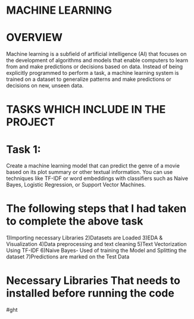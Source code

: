 # MACHINE LEARNING
# OVERVIEW
Machine learning is a subfield of artificial intelligence (AI) that focuses on the development of algorithms and models that enable computers to learn from and make predictions or decisions based on data. Instead of being explicitly programmed to perform a task, a machine learning system is trained on a dataset to generalize patterns and make predictions or decisions on new, unseen data.
# TASKS WHICH INCLUDE IN THE PROJECT
# Task 1:
Create a machine learning model that can predict the genre of a movie based on its plot summary or other textual information. You can use techniques like TF-IDF or word embeddings with classifiers such as Naive Bayes, Logistic Regression, or Support Vector Machines.
# The following steps that I had taken to complete the above task 
1)Importing necessary Libraries
2)Datasets are Loaded
3)EDA & Visualization
4)Data preprocessing and text cleaning
5)Text Vectorization Using TF-IDF
6)Naive Bayes- Used of training the Model and Splitting the dataset
7)Predictions are marked on the Test Data
# Necessary Libraries That needs to installed before running the code
#ght
